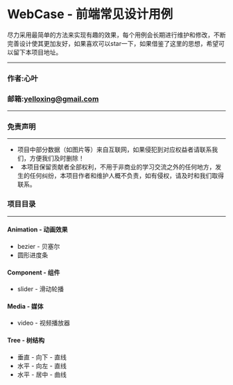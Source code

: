 # WebCase - 前端常见设计用例

尽力采用最简单的方法来实现有趣的效果，每个用例会长期进行维护和修改，不断完善设计使其更加友好，如果喜欢可以star一下，如果借鉴了这里的思想，希望可以留下本项目地址。

****
### 作者:心叶
### 邮箱:yelloxing@gmail.com
****

### 免责声明
------
*   项目中部分数据（如图片等）来自互联网，如果侵犯到对应权益者请联系我们，方便我们及时删除！
*   本项目保留贡献者全部权利，不用于非商业的学习交流之外的任何地方，发生的任何纠纷，本项目作者和维护人概不负责，如有侵权，请及时和我们取得联系。

### 项目目录
------

#### Animation - 动画效果
*   bezier - 贝塞尔
*   圆形进度条

####  Component - 组件
*   slider - 滑动轮播

####  Media - 媒体
*   video - 视频播放器

####  Tree - 树结构
*   垂直 - 向下 - 直线
*   水平 - 向左 - 直线
*   水平 - 居中 - 曲线
